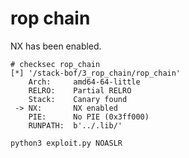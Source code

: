 # rop chain

NX has been enabled.

```
# checksec rop_chain
[*] '/stack-bof/3_rop_chain/rop_chain'
    Arch:     amd64-64-little
    RELRO:    Partial RELRO
    Stack:    Canary found
 -> NX:       NX enabled
    PIE:      No PIE (0x3ff000)
    RUNPATH:  b'../.lib/'
```

```
python3 exploit.py NOASLR
```
